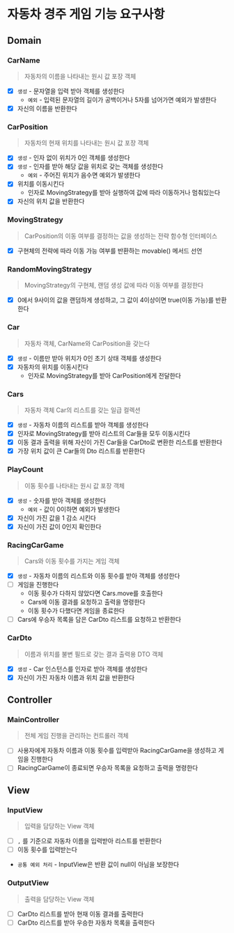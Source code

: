 # 자동차 경주 게임 기능 요구사항

## Domain
### CarName
> 자동차의 이름을 나타내는 원시 값 포장 객체
- [x] `생성` - 문자열을 입력 받아 객체를 생성한다 
  - `예외` - 입력된 문자열의 길이가 공백이거나 5자를 넘어가면 예외가 발생한다
- [x] 자신의 이름을 반환한다

### CarPosition
> 자동차의 현재 위치를 나타내는 원시 값 포장 객체
- [x] `생성` - 인자 없이 위치가 0인 객체를 생성한다
- [x] `생성` - 인자를 받아 해당 값을 위치로 갖는 객체를 생성한다
  - `예외` - 주어진 위치가 음수면 예외가 발생한다
- [x] 위치를 이동시킨다
  - 인자로 MovingStrategy를 받아 실행하여 값에 따라 이동하거나 멈춰있는다
- [x] 자신의 위치 값을 반환한다

### MovingStrategy
> CarPosition의 이동 여부를 결정하는 값을 생성하는 전략 함수형 인터페이스
- [x] 구현체의 전략에 따라 이동 가능 여부를 반환하는 movable() 메서드 선언

### RandomMovingStrategy
> MovingStrategy의 구현체, 랜덤 생성 값에 따라 이동 여부를 결정한다
- [x] 0에서 9사이의 값을 랜덤하게 생성하고, 그 값이 4이상이면 true(이동 가능)를 반환한다

### Car
> 자동차 객체, CarName와 CarPosition을 갖는다
- [x] `생성` - 이름만 받아 위치가 0인 초기 상태 객체를 생성한다
- [x] 자동차의 위치를 이동시킨다
  - 인자로 MovingStrategy를 받아 CarPosition에게 전달한다

### Cars
> 자동차 객체 Car의 리스트를 갖는 일급 컬렉션
- [x] `생성` - 자동차 이름의 리스트를 받아 객체를 생성한다
- [x] 인자로 MovingStrategy를 받아 리스트의 Car들을 모두 이동시킨다
- [x] 이동 결과 출력을 위해 자신이 가진 Car들을 CarDto로 변환한 리스트를 반환한다
- [x] 가장 위치 값이 큰 Car들의 Dto 리스트를 반환한다

### PlayCount
> 이동 횟수를 나타내는 원시 값 포장 객체
- [x] `생성` - 숫자를 받아 객체를 생성한다
  - `예외` - 값이 0이하면 예외가 발생한다
- [x] 자신이 가진 값을 1 감소 시킨다
- [x] 자신이 가진 값이 0인지 확인한다

### RacingCarGame
> Cars와 이동 횟수를 가지는 게임 객체
- [x] `생성` - 자동차 이름의 리스트와 이동 횟수를 받아 객체를 생성한다
- [ ] 게임을 진행한다
  - 이동 횟수가 다하지 않았다면 Cars.move를 호출한다
  - Cars에 이동 결과를 요청하고 출력을 명령한다
  - 이동 횟수가 다했다면 게임을 종료한다
- [ ] Cars에 우승자 목록을 담은 CarDto 리스트를 요청하고 반환한다

### CarDto
> 이름과 위치를 불변 필드로 갖는 결과 출력용 DTO 객체
- [x] `생성` - Car 인스턴스를 인자로 받아 객체를 생성한다
- [x] 자신이 가진 자동차 이름과 위치 값을 반환한다

## Controller
### MainController
> 전체 게임 진행을 관리하는 컨트롤러 객체
- [ ] 사용자에게 자동차 이름과 이동 횟수를 입력받아 RacingCarGame을 생성하고 게임을 진행한다
- [ ] RacingCarGame이 종료되면 우승자 목록을 요청하고 출력을 명령한다

## View
### InputView
> 입력을 담당하는 View 객체
- [ ] `,` 를 기준으로 자동차 이름을 입력받아 리스트를 반환한다
- [ ] 이동 횟수를 입력받는다
- `공통 예외 처리` - InputView은 반환 값이 null이 아님을 보장한다

### OutputView
> 출력을 담당하는 View 객체
- [ ] CarDto 리스트를 받아 현재 이동 결과를 출력한다
- [ ] CarDto 리스트를 받아 우승한 자동차 목록을 출력한다
